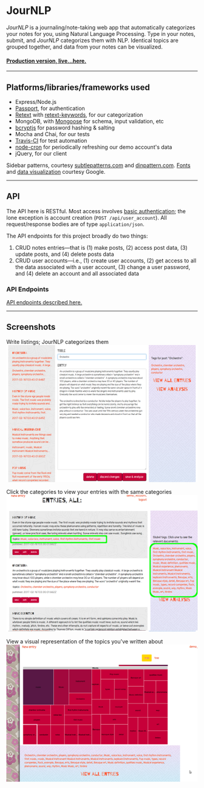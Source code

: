 # JourNLP

_JourNLP_ is a journaling/note-taking web app that automatically categorizes your notes for you, using Natural Language Processing. Type in your notes, submit, and _JourNLP_ categorizes them with NLP. Identical topics are grouped together, and data from your notes can be visualized.

#### [Production version, live...here.](https://jour-nlp.herokuapp.com)
---------------------------------------------------------------

## Platforms/libraries/frameworks used
* Express/Node.js
* [Passport](http://passportjs.org/), for authentication
* [Retext](https://github.com/wooorm/retext/) with [retext-keywords](https://github.com/wooorm/retext-keywords), for our categorization
* MongoDB, with [Mongoose](mongoosejs.com/) for schema, input validation, etc
* [bcryptjs](https://www.npmjs.com/package/bcryptjs) for password hashing & salting
* Mocha and Chai, for our tests
* [Travis-CI](https://travis-ci.org/) for test automation
* [node-cron](https://github.com/kelektiv/node-cron) for periodically refreshing our demo account's data
* jQuery, for our client

Sidebar patterns, courtesy [subtlepatterns.com](http://www.subtlepatterns.com) and [dinpattern.com](http://www.dinpattern.com/).
[Fonts](https://fonts.google.com/) and [data visualization](https://developers.google.com/chart/) courtesy Google.

---------------------------------------------------------------

## API

The API here is RESTful. Most access involves [basic authentication](https://www.httpwatch.com/httpgallery/authentication/); the lone exception is account creation (`POST /api/user_account`). All request/response bodies are of type `application/json`.

The API endpoints for this project broadly do two things:

1. CRUD notes entries&#8212;that is (1) make posts, (2) access post data, (3) update posts, and (4) delete posts data
2. CRUD user accounts&#8212;i.e., (1) create user accounts, (2) get access to all the data associated with a user account, (3) change a user password, and (4) delete an account and all associated data

### API Endpoints

[API endpoints described here.](doc/API-documentation.md)

---------------------------------------------------------------

## Screenshots

Write listings; JourNLP categorizes them
![write listings](doc/entry.png)


Click the categories to view your entries with the same categories
![categories](doc/listings.png)


View a visual representation of the topics you've written about
![visualization](doc/analysis.png)

